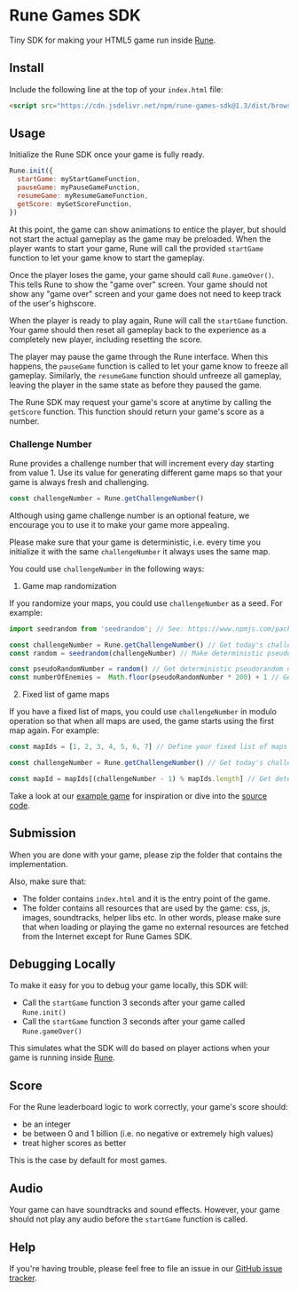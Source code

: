 # Rune Games SDK

Tiny SDK for making your HTML5 game run inside [Rune](https://play.google.com/store/apps/details?id=ai.rune.tincan).

## Install

Include the following line at the top of your `index.html` file:

```html
<script src="https://cdn.jsdelivr.net/npm/rune-games-sdk@1.3/dist/browser.min.js"></script>
```

## Usage

Initialize the Rune SDK once your game is fully ready.

```js
Rune.init({
  startGame: myStartGameFunction,
  pauseGame: myPauseGameFunction,
  resumeGame: myResumeGameFunction,
  getScore: myGetScoreFunction,
})
```

At this point, the game can show animations to entice the player, but should not start the actual gameplay as the game may be preloaded. When the player wants to start your game, Rune will call the provided `startGame` function to let your game know to start the gameplay.

Once the player loses the game, your game should call `Rune.gameOver()`. This tells Rune to show the "game over" screen. Your game should not show any "game over" screen and your game does not need to keep track of the user's highscore.

When the player is ready to play again, Rune will call the `startGame` function. Your game should then reset all gameplay back to the experience as a completely new player, including resetting the score.

The player may pause the game through the Rune interface. When this happens, the `pauseGame` function is called to let your game know to freeze all gameplay. Similarly, the `resumeGame` function should unfreeze all gameplay, leaving the player in the same state as before they paused the game.

The Rune SDK may request your game's score at anytime by calling the `getScore` function. This function should return your game's score as a number.

### Challenge Number

Rune provides a challenge number that will increment every day starting from value 1.
Use its value for generating different game maps so that your game is always fresh and challenging.

```js
const challengeNumber = Rune.getChallengeNumber()
```

Although using game challenge number is an optional feature, we encourage you to use it to make your game more appealing.

Please make sure that your game is deterministic, i.e. every time you initialize it with the same `challengeNumber` it always uses the same map.

You could use `challengeNumber` in the following ways:

1. Game map randomization

If you randomize your maps, you could use `challengeNumber` as a seed.
For example:

```js
import seedrandom from 'seedrandom'; // See: https://www.npmjs.com/package/seedrandom

const challengeNumber = Rune.getChallengeNumber() // Get today's challenge number
const random = seedrandom(challengeNumber) // Make deterministic pseudorandom number generator

const pseudoRandomNumber = random() // Get deterministic pseudorandom number in range of [0, 1)
const numberOfEnemies =  Math.floor(pseudoRandomNumber * 200) + 1 // Get deterministic number of enemies in range of [1, 200]
```

2. Fixed list of game maps

If you have a fixed list of maps, you could use `challengeNumber` in modulo operation so that when all maps are used, the game starts using the first map again.
For example:

```js
const mapIds = [1, 2, 3, 4, 5, 6, 7] // Define your fixed list of maps

const challengeNumber = Rune.getChallengeNumber() // Get today's challenge number

const mapId = mapIds[(challengeNumber - 1) % mapIds.length] // Get deterministic mapId
```


Take a look at our [example game](https://github.com/rune/rune-games-sdk/blob/staging/examples/bunny-twirl/index.js) for inspiration or dive into the [source code](https://github.com/rune/rune-games-sdk/blob/staging/src/index.ts).

## Submission

When you are done with your game, please zip the folder that contains the implementation.

Also, make sure that:

- The folder contains `index.html` and it is the entry point of the game.
- The folder contains all resources that are used by the game: css, js, images, soundtracks, helper libs etc. In other words, please make sure that when loading or playing the game no external resources are fetched from the Internet except for Rune Games SDK.

## Debugging Locally

To make it easy for you to debug your game locally, this SDK will:

- Call the `startGame` function 3 seconds after your game called `Rune.init()`
- Call the `startGame` function 3 seconds after your game called `Rune.gameOver()`

This simulates what the SDK will do based on player actions when your game is running inside [Rune](https://play.google.com/store/apps/details?id=ai.rune.tincan).

## Score

For the Rune leaderboard logic to work correctly, your game's score should:

- be an integer
- be between 0 and 1 billion (i.e. no negative or extremely high values)
- treat higher scores as better

This is the case by default for most games.

## Audio

Your game can have soundtracks and sound effects. However, your game should not play any audio before the `startGame` function is called.

## Help

If you're having trouble, please feel free to file an issue in our [GitHub issue tracker](https://github.com/rune/rune-games-sdk/issues).
